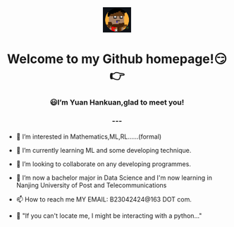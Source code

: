 <div align=center>
  <img width=64 src="image/figure.png">
</div>
<h1 align="center">Welcome to my Github homepage!😏👉</h1>
<h3 align="center" >😃I’m Yuan Hankuan,glad to meet you!</h3>
<h3 align="center" >---</h3>




- 👀 I’m interested in Mathematics,ML,RL......(formal)
  
- 🌱 I’m currently learning ML and some developing technique.
  
- 💞️ I’m looking to collaborate on any developing programmes.
  
- 🍉 I’m now a bachelor major in Data Science and I'm now learning in Nanjing University of Post and Telecommunications
  
- 📫 How to reach me MY EMAIL: B23042424@163 DOT com.

- 🐍 "If you can't locate me, I might be interacting with a python..."



<!---
WilbertYuan/WilbertYuan is a ✨ special ✨ repository because its `README.md` (this file) appears on your GitHub profile.
You can click the Preview link to take a look at your changes.
--->

